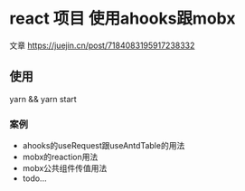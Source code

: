 # react 项目 使用ahooks跟mobx
文章
https://juejin.cn/post/7184083195917238332

## 使用

yarn && yarn start

### 案例

- ahooks的useRequest跟useAntdTable的用法
- mobx的reaction用法
- mobx公共组件传值用法
- todo...
